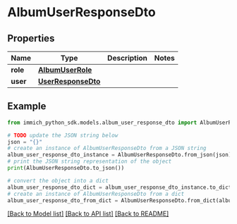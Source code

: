 # AlbumUserResponseDto


## Properties

Name | Type | Description | Notes
------------ | ------------- | ------------- | -------------
**role** | [**AlbumUserRole**](AlbumUserRole.md) |  | 
**user** | [**UserResponseDto**](UserResponseDto.md) |  | 

## Example

```python
from immich_python_sdk.models.album_user_response_dto import AlbumUserResponseDto

# TODO update the JSON string below
json = "{}"
# create an instance of AlbumUserResponseDto from a JSON string
album_user_response_dto_instance = AlbumUserResponseDto.from_json(json)
# print the JSON string representation of the object
print(AlbumUserResponseDto.to_json())

# convert the object into a dict
album_user_response_dto_dict = album_user_response_dto_instance.to_dict()
# create an instance of AlbumUserResponseDto from a dict
album_user_response_dto_from_dict = AlbumUserResponseDto.from_dict(album_user_response_dto_dict)
```
[[Back to Model list]](../README.md#documentation-for-models) [[Back to API list]](../README.md#documentation-for-api-endpoints) [[Back to README]](../README.md)


